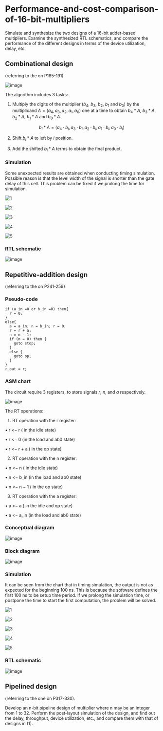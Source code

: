 # Performance-and-cost-comparison-of-16-bit-multipliers

Simulate and synthesize the two designs of a 16-bit adder-based multipliers. Examine the synthesized RTL schematics, and compare the performance of the different designs in terms of the device utilization, delay, etc.

## Combinational design

(referring to the on P185-191)

![image](https://user-images.githubusercontent.com/117464811/236360282-7fe66911-e038-4cbf-93c1-578b1c004417.png)

The algorithm includes 3 tasks:

1. Multiply the digits of the multiplier ($b_4$, $b_3$, $b_2$, $b_1$ and $b_0$) by the multiplicand $A = (a_4, a_3, a_2, a_1, a_0)$ one at a time to obtain $b_4 * A$, $b_3 * A$, $b_2 * A$, $b_1 * A$ and $b_0 * A$.

$$
b_i * A = (a_4 ⋅ b_i, a_3 ⋅ b_i, a_2 ⋅ b_i, a_1 ⋅ b_i, a_0 ⋅ b_i)
$$

2. Shift $b_i * A$ to left by $i$ position.

3. Add the shifted $b_i * A$ terms to obtain the final product.

### Simulation

Some unexpected results are obtained when conducting timing simulation. Possible reason is that the level width of the signal is shorter than the gate delay of this cell. This problem can be fixed if we prolong the time for simulation.

![1](https://user-images.githubusercontent.com/117464811/236365793-8767d36f-f98e-4ed8-a491-deef47ffac34.png "behavioral")

![2](https://user-images.githubusercontent.com/117464811/236366777-22ecd268-96eb-4fdc-bf38-282cc0e51a98.png "post-synthesis")

![3](https://user-images.githubusercontent.com/117464811/236366925-f5cf4eb3-553c-4a91-822b-95812919f97a.png "post-synthesis")

![4](https://user-images.githubusercontent.com/117464811/236368664-483d4802-834d-495d-9371-0ff7f619ed0f.png "post-implementation")

![5](https://user-images.githubusercontent.com/117464811/236368626-e584f336-e840-443b-92d2-e13f5a626791.png "post-implementation")

### RTL schematic

![image](https://user-images.githubusercontent.com/117464811/236366121-82f5d841-7a67-4b9e-810c-ff542ef31c44.png)





## Repetitive-addition design

(referring to the on P241-259)

### Pseudo-code

```
if (a_in =0 or b_in =0) then{
  r = 0;
}
else{
  a = a_in; n = b_in; r = 0;
  r = r + a;
  n = n - 1;
  if (n = 0) then {
    goto stop;
  }
  else {
    goto op;
  }
}
r_out = r;
```

### ASM chart

The circuit require 3 registers, to store signals $r$, $n$, and $a$ respectively.

![image](https://user-images.githubusercontent.com/117464811/236367900-bea21ebe-c308-43e1-86a7-d41a1e083367.png)

The RT operations:

1. RT operation with the r register:

• r <− r ( in the idle state)

• r <− 0 (in the load and ab0 state)

• r <− r + a ( in the op state)

2. RT operation with the n register:

• n <− n ( in the idle state)

• n <− b_in (in the load and ab0 state)

• n <− n − 1 ( in the op state)

3. RT operation with the a register:

• a <− a ( in the idle and op state)

• a <− a_in (in the load and ab0 state)

### Conceptual diagram

![image](https://user-images.githubusercontent.com/117464811/236368275-7691fa1f-48f7-4a94-9d00-6ac48b38b3ac.png)

### Block diagram

![image](https://user-images.githubusercontent.com/117464811/236368316-c0fb45eb-8729-4c5f-ab11-83c8301da148.png)

### Simulation

It can be seen from the chart that in timing simulation, the output is not as expected for the beginning 100 ns. This is because the software defines the first 100 ns to be setup time period. If we prolong the simulation time, or postpone the time to start the first computation, the problem will be solved.

![1](https://user-images.githubusercontent.com/117464811/236631904-66d0eca8-c076-428a-92b7-253a0cbc2bea.png "behavioral")

![2](https://user-images.githubusercontent.com/117464811/236631909-552748ea-7be8-40c7-814c-1d2e67959cac.png "post-synthesis")

![3](https://user-images.githubusercontent.com/117464811/236632169-d9b1e8b6-e5c3-4b0d-a522-1e17c968a6bd.png "post-synthesis")

![4](https://user-images.githubusercontent.com/117464811/236632172-6d2b7d5e-3abc-4fb4-bb1f-0fc445996ca0.png "post-implementation")

![5](https://user-images.githubusercontent.com/117464811/236632174-a8cfb619-acc1-48a3-96c5-d61edc4e4686.png "post-implementation")

### RTL schematic

![image](https://user-images.githubusercontent.com/117464811/236631879-844cf52f-8561-481a-9160-e84f56ae87fd.png)




## Pipelined design

(referring to the one on P317-330).

Develop an n-bit pipeline design of multiplier where n may be an integer from 1 to 32. Perform the post-layout simulation of the design, and find out the delay, throughput, device utilization, etc., and compare them with that of designs in (1).
